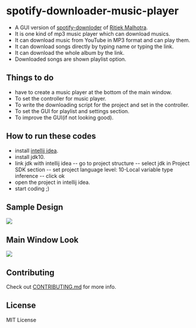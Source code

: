 # spotify-downloader-music-player

- A GUI version of [spotify-downloder](https://github.com/ritiek/spotify-downloader) of [Ritiek Malhotra](https://github.com/ritiek).
- It is one kind of mp3 music player which can download musics.
- It can download music from YouTube in MP3 format and can play them.
- It can download songs directly by typing name or typing the link.
- It can download the whole album by the link.
- Downloaded songs are shown playlist option.

## Things to do 
- have to create a music player at the bottom of the main window.
- To set the controller for music player.
- To write the downloading script for the project and set in the controller.
- To set the GUI for playlist and settings section.
- To improve the GUI(if not looking good).

## How to run these codes
- install [intellij idea](https://www.jetbrains.com/idea/).
- install jdk10.
- link jdk with intellij idea
  -- go to project structure
  -- select jdk in Project SDK section
  -- set project language level: 10-Local variable type inference
  -- click ok
- open the project in intellij idea.
- start coding ;)

## Sample Design
  <img src="https://github.com/rpotter12/spotify-downloader-music-player/blob/master/pictures/design.jpg">
  
## Main Window Look
  <img src="https://github.com/rpotter12/spotify-downloader-music-player/blob/master/pictures/sampleLook1.png">

## Contributing
  Check out [CONTRIBUTING.md](https://github.com/rpotter12/spotify-downloader-music-player/blob/master/CONTRIBUTING.md) for more info.

## License 
  MIT License
